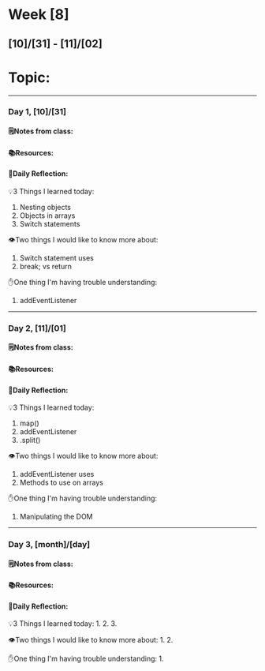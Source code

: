 # Week [8]
## [10]/[31] - [11]/[02]

# Topic:

___

### Day 1, [10]/[31]

#### 🗒️Notes from class:

#### 📚Resources:


#### 💭Daily Reflection:

💡3 Things I learned today:
1. Nesting objects
2. Objects in arrays
3. Switch statements

👁️Two things I would like to know more about:
1. Switch statement uses
2. break; vs return

✋One thing I'm having trouble understanding:
1. addEventListener


___

### Day 2, [11]/[01] 

#### 🗒️Notes from class:

#### 📚Resources:


#### 💭Daily Reflection:

💡3 Things I learned today:
1. map()
2. addEventListener
3. .split()

👁️Two things I would like to know more about:
1. addEventListener uses
2. Methods to use on arrays

✋One thing I'm having trouble understanding:
1. Manipulating the DOM

___

### Day 3, [month]/[day]
#### 🗒️Notes from class:

#### 📚Resources:


#### 💭Daily Reflection:

💡3 Things I learned today:
1. 
2. 
3. 

👁️Two things I would like to know more about:
1. 
2. 

✋One thing I'm having trouble understanding:
1. 
 

